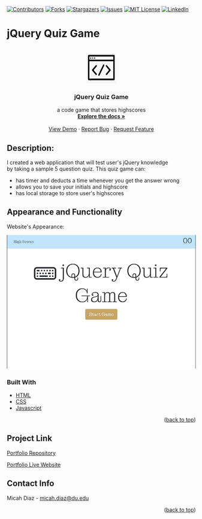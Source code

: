 [![Contributors][contributors-shield]][contributors-url]
[![Forks][forks-shield]][forks-url]
[![Stargazers][stars-shield]][stars-url]
[![Issues][issues-shield]][issues-url]
[![MIT License][license-shield]][license-url]
[![LinkedIn][linkedin-shield]][linkedin-url]

# jQuery Quiz Game
<!-- PROJECT LOGO -->
<br />
<div align="center">
  <a href="https://micsdz.github.io/jquery-quiz-game/">
    <img src="Assets/images/logo.png" alt="Logo" width="80" height="80">
  </a>

<h3 align="center">jQuery Quiz Game</h3>

  <p align="center">
    a code game that stores highscores
    <br />
    <a href="https://github.com/micsdz/jquery-quiz-game"><strong>Explore the docs »</strong></a>
    <br />
    <br />
    <a href="https://micsdz.github.io/jquery-quiz-game/">View Demo</a>
    ·
    <a href="https://github.com/micsdz/jquery-quiz-game/issues">Report Bug</a>
    ·
    <a href="https://github.com/micsdz/jquery-quiz-game/issues">Request Feature</a>
  </p>
</div>

## Description:
I created a web application that will test user's jQuery knowledge 
<br/> by taking a sample 5 question quiz. 
This quiz game can:
- has timer and deducts a time whenever you get the answer wrong
- allows you to save your initials and highscore
- has local storage to store user's highscores

## Appearance and Functionality

Website's Appearance:

![Appearance](Assets/gif/quiz.gif)

### Built With

* [HTML](https://en.wikipedia.org/wiki/HTML)
* [CSS](https://developer.mozilla.org/en-US/docs/Learn/CSS/First_steps/What_is_CSS)
* [Javascript](https://www.javascript.com)

<p align="right">(<a href="#top">back to top</a>)</p>

## Project Link
[Portfolio Repository](https://github.com/micsdz/jquery-quiz-game)

[Portfolio Live Website](https://micsdz.github.io/jquery-quiz-game/)

## Contact Info
Micah Diaz - micah.diaz@du.edu

<p align="right">(<a href="#top">back to top</a>)</p>

<!-- MARKDOWN LINKS & IMAGES -->
<!-- https://www.markdownguide.org/basic-syntax/#reference-style-links -->
[contributors-shield]: https://img.shields.io/github/contributors/github_username/repo_name.svg?style=for-the-badge
[contributors-url]: https://github.com/github_username/repo_name/graphs/contributors
[forks-shield]: https://img.shields.io/github/forks/github_username/repo_name.svg?style=for-the-badge
[forks-url]: https://github.com/github_username/repo_name/network/members
[stars-shield]: https://img.shields.io/github/stars/theresaqueryforthat/website_accessibility_refactor.svg?style=for-the-badge
[stars-url]: https://github.com/theresaqueryforthat/website_accessibility_refactor/stargazers
[issues-shield]: https://img.shields.io/github/issues/theresaqueryforthat/website_accessibility_refactor.svg?style=for-the-badge
[issues-url]: https://github.com/theresaqueryforthat/website_accessibility_refactor/issues
[license-shield]: https://img.shields.io/github/license/theresaqueryforthat/website_accessibility_refactor.svg?style=for-the-badge
[license-url]: https://github.com/theresaqueryforthat/website_accessibility_refactor/blob/master/LICENSE.txt
[linkedin-shield]: https://img.shields.io/badge/-LinkedIn-black.svg?style=for-the-badge&logo=linkedin&colorB=555
[linkedin-url]: https://www.linkedin.com/in/mdiaz06/
